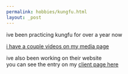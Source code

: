 ```yaml
---
permalink: hobbies/kungfu.html
layout: _post
---
```

            
ive been practicing kungfu for over a year now

[i have a couple videos on my media page](../media.html#wing-chun-videos)

ive also been working on their website  
you can see the entry on my [client page here](../experience/clients.html#wingChun)

